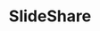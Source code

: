 ---
font:
  name: Wolf Sans
  url: https://fonts2u.com/wolf-sans-regular.font
logohandle: slideshare
sort: slideshare
tags:
- presentation
- saas
title: SlideShare
twitter: slideshare
website: https://www.slideshare.net/
wikipedia: https://en.wikipedia.org/wiki/SlideShare
---